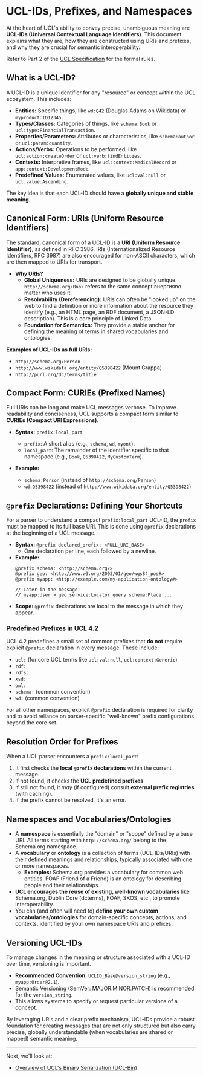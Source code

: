 # UCL-IDs, Prefixes, and Namespaces

At the heart of UCL's ability to convey precise, unambiguous meaning are **UCL-IDs (Universal Contextual Language Identifiers)**. This document explains what they are, how they are constructed using URIs and prefixes, and why they are crucial for semantic interoperability.

Refer to Part 2 of the [UCL Specification](../SPECIFICATION.MD) for the formal rules.

## What is a UCL-ID?

A UCL-ID is a unique identifier for any "resource" or concept within the UCL ecosystem. This includes:

*   **Entities:** Specific things, like `wd:Q42` (Douglas Adams on Wikidata) or `myproduct:ID12345`.
*   **Types/Classes:** Categories of things, like `schema:Book` or `ucl:type:FinancialTransaction`.
*   **Properties/Parameters:** Attributes or characteristics, like `schema:author` or `ucl:param:quantity`.
*   **Actions/Verbs:** Operations to be performed, like `ucl:action:createOrder` or `ucl:verb:findEntities`.
*   **Contexts:** Interpretive frames, like `ucl:context:MedicalRecord` or `app:context:DevelopmentMode`.
*   **Predefined Values:** Enumerated values, like `ucl:val:null` or `ucl:value:Ascending`.

The key idea is that each UCL-ID should have a **globally unique and stable meaning**.

## Canonical Form: URIs (Uniform Resource Identifiers)

The standard, canonical form of a UCL-ID is a **URI (Uniform Resource Identifier)**, as defined in RFC 3986. IRIs (Internationalized Resource Identifiers, RFC 3987) are also encouraged for non-ASCII characters, which are then mapped to URIs for transport.

*   **Why URIs?**
    *   **Global Uniqueness:** URIs are designed to be globally unique. `http://schema.org/Book` refers to the same concept энергияno matter who uses it.
    *   **Resolvability (Dereferencing):** URIs can often be "looked up" on the web to find a definition or more information about the resource they identify (e.g., an HTML page, an RDF document, a JSON-LD description). This is a core principle of Linked Data.
    *   **Foundation for Semantics:** They provide a stable anchor for defining the meaning of terms in shared vocabularies and ontologies.

**Examples of UCL-IDs as full URIs:**
*   `http://schema.org/Person`
*   `http://www.wikidata.org/entity/Q5398422` (Mount Grappa)
*   `http://purl.org/dc/terms/title`

## Compact Form: CURIEs (Prefixed Names)

Full URIs can be long and make UCL messages verbose. To improve readability and conciseness, UCL supports a compact form similar to **CURIEs (Compact URI Expressions)**.

*   **Syntax:** `prefix:local_part`
    *   `prefix`: A short alias (e.g., `schema`, `wd`, `myont`).
    *   `local_part`: The remainder of the identifier specific to that namespace (e.g., `Book`, `Q5398422`, `MyCustomTerm`).

*   **Example:**
    *   `schema:Person` (instead of `http://schema.org/Person`)
    *   `wd:Q5398422` (instead of `http://www.wikidata.org/entity/Q5398422`)

## `@prefix` Declarations: Defining Your Shortcuts

For a parser to understand a compact `prefix:local_part` UCL-ID, the `prefix` must be mapped to its full base URI. This is done using `@prefix` declarations at the beginning of a UCL message.

*   **Syntax:** `@prefix declared_prefix: <FULL_URI_BASE>`
    *   One declaration per line, each followed by a newline.
*   **Example:**
    ```ucl
    @prefix schema: <http://schema.org/>
    @prefix geo: <http://www.w3.org/2003/01/geo/wgs84_pos#>
    @prefix myapp: <http://example.com/my-application-ontology#>

    // Later in the message:
    // myapp:User > geo:service:Locator query schema:Place ...
    ```
*   **Scope:** `@prefix` declarations are local to the message in which they appear.

### Predefined Prefixes in UCL 4.2

UCL 4.2 predefines a small set of common prefixes that **do not** require explicit `@prefix` declaration in every message. These include:

*   `ucl:` (for core UCL terms like `ucl:val:null`, `ucl:context:Generic`)
*   `rdf:`
*   `rdfs:`
*   `xsd:`
*   `owl:`
*   `schema:` (common convention)
*   `wd:` (common convention)

For all other namespaces, explicit `@prefix` declaration is required for clarity and to avoid reliance on parser-specific "well-known" prefix configurations beyond the core set.

## Resolution Order for Prefixes

When a UCL parser encounters a `prefix:local_part`:
1.  It first checks the **local `@prefix` declarations** within the current message.
2.  If not found, it checks the **UCL predefined prefixes**.
3.  If still not found, it *may* (if configured) consult **external prefix registries** (with caching).
4.  If the prefix cannot be resolved, it's an error.

## Namespaces and Vocabularies/Ontologies

*   A **namespace** is essentially the "domain" or "scope" defined by a base URI. All terms starting with `http://schema.org/` belong to the Schema.org namespace.
*   A **vocabulary** or **ontology** is a collection of terms (UCL-IDs/URIs) with their defined meanings and relationships, typically associated with one or more namespaces.
    *   **Examples:** Schema.org provides a vocabulary for common web entities. FOAF (Friend of a Friend) is an ontology for describing people and their relationships.
*   **UCL encourages the reuse of existing, well-known vocabularies** like Schema.org, Dublin Core (dcterms), FOAF, SKOS, etc., to promote interoperability.
*   You can (and often will need to) **define your own custom vocabularies/ontologies** for domain-specific concepts, actions, and contexts, identified by your own namespace URIs and prefixes.

## Versioning UCL-IDs

To manage changes in the meaning or structure associated with a UCL-ID over time, versioning is important.
*   **Recommended Convention:** `UCLID_Base@version_string` (e.g., `myapp:Order@2.1`).
*   Semantic Versioning (SemVer: MAJOR.MINOR.PATCH) is recommended for the `version_string`.
*   This allows systems to specify or request particular versions of a concept.

By leveraging URIs and a clear prefix mechanism, UCL-IDs provide a robust foundation for creating messages that are not only structured but also carry precise, globally understandable (when vocabularies are shared or mapped) semantic meaning.

---

Next, we'll look at:
*   [Overview of UCL's Binary Serialization (UCL-Bin)](./08_binary_serialization_overview.md)